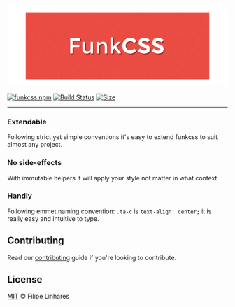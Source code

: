 ![funkcss](images/logo.png)

[![funkcss npm](https://img.shields.io/npm/v/funkcss.svg)](https://www.npmjs.com/package/funkcss) [![Build Status](https://travis-ci.org/filipelinhares/funkcss.svg?branch=master)](https://travis-ci.org/filipelinhares/funkcss) [![Size](https://badge-size.herokuapp.com/filipelinhares/funkcss/master/dist/funkcss.min.css.svg?color=orange&label=file%20size)](https://github.com/filipelinhares/funkcss/blob/master/dist/funkcss.min.css)

---

### Extendable
Following strict yet simple conventions it's easy to extend funkcss to suit almost any project.

### No side-effects
With immutable helpers it will apply your style not matter in what context.

### Handly
Following emmet naming convention: `.ta-c` is `text-align: center;` it is really easy and intuitive to type.

## Contributing
Read our [contributing](CONTRIBUTING.md) guide if you're looking to contribute.

## License
[MIT](LICENSE.md) © Filipe Linhares
